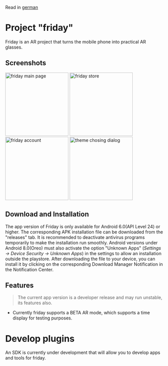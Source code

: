 Read in [german](README.md) 
# Project "friday"
Friday is an AR project that turns the mobile phone into practical AR glasses. 

## Screenshots
<img width="200" alt="friday main page" src="https://lh3.googleusercontent.com/cFuQXyakrKK7Um04agGrzoGtlTWEkjqMFaY4HBfUNw6sBgOg4wR7jU6aEM34d745oNZgvgFrWff8AwO36lEp8_g8fK725u_oWLRiKhd9XZYhohZeZbQHIBDvycLQMk1JpBXF76mve1I=w2400" ></img>
<img width="200" alt="friday store" src="https://lh3.googleusercontent.com/JdkDIUnyXJQ0LFBrbi_Gqdum9GNU0OCn4obCXJ-rnnJRnn-LvHWq3i1wIQycgBTE1DyhqHt9MjF5CrufOo4DTAd_W4q28YRWsyD67TCyh00Akx5g4oadhpyHqpG0Ai2MSaBQ3NTUhuE=w2400" ></img>
<img width="200" alt="friday account" src="https://lh3.googleusercontent.com/h9P7HwR0ggPHNevm9EnFCPVAIVh40_GW71dW4aG8kQ56aDnvW0_mz4pPMLCdO8gBpK92GzFO3XYV6Dsk37KPmSUTw1FlNiY9sVHtVw1rZGzFqir4Lj8qpyoaYIGGLKfX1VTEuBSwRno=w2400" ></img>
<img width="200" alt="theme chosing dialog" src="https://lh3.googleusercontent.com/JHEtGz6stl4OZ30MGXBs7tAjjycJTDD3BXxC2rE8xtd3b0IN_u3iPxIiIBBVJnJKNHWFyKb9DCQCsFc44bEp5KJDDdnkDNWAXKx0h5tUyvEh6TrVU0NpVrOt6_8rnN7gp5Uc9MYpZbc=w2400" ></img>
## Download and Installation
The app version of Friday is only available for Android 6.0(API Level 24) or higher. The corresponding APK installation file can be downloaded from the "releases" tab. It is recommended to deactivate antivirus programs temporarily to make the installation run smoothly. Android versions under Android 8.0(Oreo) must also activate the option "Unknown Apps" (_Settings -> Device Security -> Unknown Apps_) in the settings to allow an installation outside the playstore. After downloading the file to your device, you can install it by clicking on the corresponding Download Manager Notification in the Notification Center. 

## Features
 > The current app version is a developer release and may run unstable, its features also. 
- Currently friday supports a BETA AR mode, which supports a time display for testing purposes. 

# Develop plugins
An SDK is currently under development that will allow you to develop apps and tools for friday.
